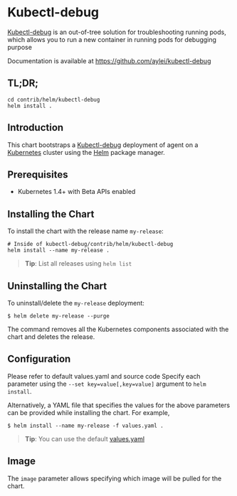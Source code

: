 # Kubectl-debug

[Kubectl-debug](https://github.com/aylei/kubectl-debug) is an out-of-tree solution for troubleshooting running pods, which allows you to run a new container in running pods for debugging purpose

Documentation is available at https://github.com/aylei/kubectl-debug

## TL;DR;

```console
cd contrib/helm/kubectl-debug
helm install .
```

## Introduction

This chart bootstraps a [Kubectl-debug](https://github.com/aylei/kubectl-debug) deployment of agent on a [Kubernetes](http://kubernetes.io) cluster using the [Helm](https://helm.sh) package manager.

## Prerequisites

- Kubernetes 1.4+ with Beta APIs enabled

## Installing the Chart

To install the chart with the release name `my-release`:

```console
# Inside of kubectl-debug/contrib/helm/kubectl-debug
helm install --name my-release . 
```

> **Tip**: List all releases using `helm list`

## Uninstalling the Chart

To uninstall/delete the `my-release` deployment:

```console
$ helm delete my-release --purge
```

The command removes all the Kubernetes components associated with the chart and deletes the release.

## Configuration

Please refer to default values.yaml and source code
Specify each parameter using the `--set key=value[,key=value]` argument to `helm install`. 

Alternatively, a YAML file that specifies the values for the above parameters can be provided while installing the chart. For example,

```console
$ helm install --name my-release -f values.yaml .
```

> **Tip**: You can use the default [values.yaml](values.yaml)

## Image

The `image` parameter allows specifying which image will be pulled for the chart.
